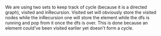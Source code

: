 ​We are using two sets to keep track of cycle (because it is a directed graph), visited and inRecursion. Visited set will obviously store the visited nodes while the inRecursion one will store the element while the dfs is running and pop from it once the dfs is over. This is done because an element could've been visited earlier yet doesn't form a cycle.
